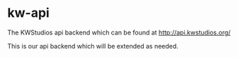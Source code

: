 # kw-api
The KWStudios api backend which can be found at http://api.kwstudios.org/

This is our api backend which will be extended as needed.
